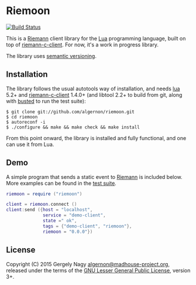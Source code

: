 Riemoon
=======

[![Build Status](https://img.shields.io/travis/algernon/riemoon/master.svg?style=flat-square)](https://travis-ci.org/algernon/riemoon)

This is a [Riemann][riemann] client library for the [Lua][lua]
programming language, built on top of [riemann-c-client][rcc]. For
now, it's a work in progress library.

 [riemann]: http://riemann.io/
 [lua]: http://lua.org/
 [rcc]: https://github.com/algernon/riemann-c-client

The library uses [semantic versioning][semver].

 [semver]: http://semver.org/

Installation
------------

The library follows the usual autotools way of installation, and needs
[lua][lua] 5.2+ and [riemann-c-client][rcc] 1.4.0+ (and libtool 2.2+
to build from git, along with [busted][busted] to run the test suite):

    $ git clone git://github.com/algernon/riemoon.git
    $ cd riemoon
    $ autoreconf -i
    $ ./configure && make && make check && make install

From this point onward, the library is installed and fully functional,
and one can use it from Lua.

 [busted]: http://olivinelabs.com/busted/

Demo
----

A simple program that sends a static event to [Riemann][riemann] is
included below. More examples can be found in the [test suite][tests].

 [tests]: https://github.com/algernon/riemoon/tree/master/tests

```lua
riemoon = require ("riemoon")

client = riemoon.connect ()
client:send ({host = "localhost",
              service = "demo-client",
              state =" ok",
              tags = {"demo-client", "riemoon"},
              riemoon = "0.0.0"})
```

License
-------

Copyright (C) 2015 Gergely Nagy <algernon@madhouse-project.org>,
released under the terms of the
[GNU Lesser General Public License][lgpl], version 3+.

 [lgpl]: http://www.gnu.org/licenses/lgpl.html
